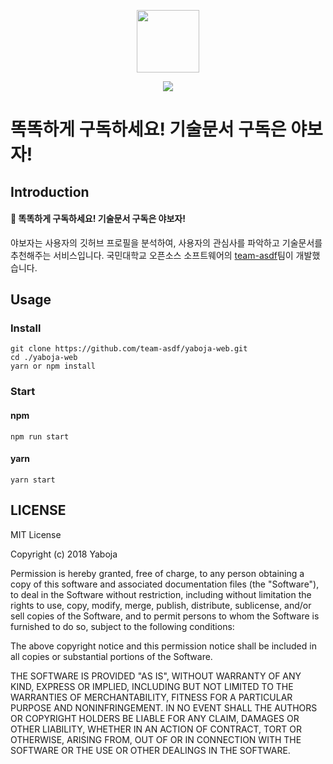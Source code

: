 <p align="middle">
	<img src='http://drive.google.com/uc?export=view&id=17izfPjLeGMd3df1n6iNKl7dr12Xephkt' height="100" />
</p>

<p align="center">
	<img src="https://img.shields.io/badge/오픈소스소프트웨어-1분반-blue.svg">
</p>

# 똑똑하게 구독하세요! 기술문서 구독은 야보자!
## Introduction
#### 🚀 똑똑하게 구독하세요! 기술문서 구독은 야보자!


야보자는 사용자의 깃허브 프로필을 분석하여, 사용자의 관심사를 파악하고 기술문서를 추천해주는 서비스입니다. 국민대학교 오픈소스 소프트웨어의 [team-asdf](https://github.com/team-asdf)팀이 개발했습니다.

## Usage
### Install
```
git clone https://github.com/team-asdf/yaboja-web.git
cd ./yaboja-web
yarn or npm install
```

### Start
#### npm
`npm run start`

#### yarn
`yarn start`


## LICENSE
MIT License

Copyright (c) 2018 Yaboja

Permission is hereby granted, free of charge, to any person obtaining a copy
of this software and associated documentation files (the "Software"), to deal
in the Software without restriction, including without limitation the rights
to use, copy, modify, merge, publish, distribute, sublicense, and/or sell
copies of the Software, and to permit persons to whom the Software is
furnished to do so, subject to the following conditions:

The above copyright notice and this permission notice shall be included in all
copies or substantial portions of the Software.

THE SOFTWARE IS PROVIDED "AS IS", WITHOUT WARRANTY OF ANY KIND, EXPRESS OR
IMPLIED, INCLUDING BUT NOT LIMITED TO THE WARRANTIES OF MERCHANTABILITY,
FITNESS FOR A PARTICULAR PURPOSE AND NONINFRINGEMENT. IN NO EVENT SHALL THE
AUTHORS OR COPYRIGHT HOLDERS BE LIABLE FOR ANY CLAIM, DAMAGES OR OTHER
LIABILITY, WHETHER IN AN ACTION OF CONTRACT, TORT OR OTHERWISE, ARISING FROM,
OUT OF OR IN CONNECTION WITH THE SOFTWARE OR THE USE OR OTHER DEALINGS IN THE
SOFTWARE.
